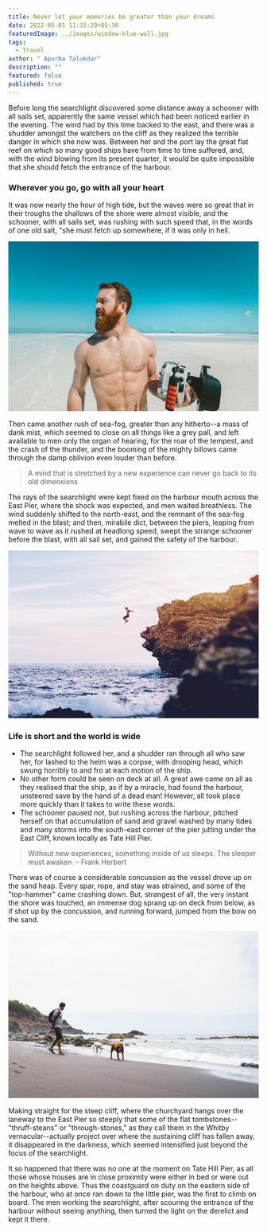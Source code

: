 ```yaml
---
title: Never let your memories be greater than your dreams
date: 2022-05-01 11:31:29+05:30
featuredImage: ../images/window-blue-wall.jpg
tags:
  - Travel
author: " Apurba Talukdar"
description: ""
featured: false
published: true
---
```


Before long the searchlight discovered some distance away a schooner with all sails set, apparently the same vessel which had been noticed earlier in the evening. The wind had by this time backed to the east, and there was a shudder amongst the watchers on the cliff as they realized the terrible danger in which she now was. Between her and the port lay the great flat reef on which so many good ships have from time to time suffered, and, with the wind blowing from its present quarter, it would be quite impossible that she should fetch the entrance of the harbour.

### Wherever you go, go with all your heart

It was now nearly the hour of high tide, but the waves were so great that in their troughs the shallows of the shore were almost visible, and the schooner, with all sails set, was rushing with such speed that, in the words of one old salt, "she must fetch up somewhere, if it was only in hell.

![Photo by Jakob Owens / Unsplash](../images/man-on-beach.jpg "Photo by Jakob Owens / Unsplash")

Then came another rush of sea-fog, greater than any hitherto--a mass of dank mist, which seemed to close on all things like a grey pall, and left available to men only the organ of hearing, for the roar of the tempest, and the crash of the thunder, and the booming of the mighty billows came through the damp oblivion even louder than before.

> A mind that is stretched by a new experience can never go back to its old dimensions

The rays of the searchlight were kept fixed on the harbour mouth across the East Pier, where the shock was expected, and men waited breathless. The wind suddenly shifted to the north-east, and the remnant of the sea-fog melted in the blast; and then, mirabile dict, between the piers, leaping from wave to wave as it rushed at headlong speed, swept the strange schooner before the blast, with all sail set, and gained the safety of the harbour.

![Photo by Austin Neill / Unsplash](../images/man-jumping.jpg "Photo by Austin Neill / Unsplash")

### Life is short and the world is wide

- The searchlight followed her, and a shudder ran through all who saw her, for lashed to the helm was a corpse, with drooping head, which swung horribly to and fro at each motion of the ship.
- No other form could be seen on deck at all. A great awe came on all as they realised that the ship, as if by a miracle, had found the harbour, unsteered save by the hand of a dead man! However, all took place more quickly than it takes to write these words.
- The schooner paused not, but rushing across the harbour, pitched herself on that accumulation of sand and gravel washed by many tides and many storms into the south-east corner of the pier jutting under the East Cliff, known locally as Tate Hill Pier.

> Without new experiences, something inside of us sleeps. The sleeper must awaken. – Frank Herbert

There was of course a considerable concussion as the vessel drove up on the sand heap. Every spar, rope, and stay was strained, and some of the "top-hammer" came crashing down. But, strangest of all, the very instant the shore was touched, an immense dog sprang up on deck from below, as if shot up by the concussion, and running forward, jumped from the bow on the sand.

![Photo by Jorge Fernández / Unsplash](../images/man-walking-with-dog.jpg "Photo by Jorge Fernández / Unsplash")

Making straight for the steep cliff, where the churchyard hangs over the laneway to the East Pier so steeply that some of the flat tombstones--"thruff-steans" or "through-stones," as they call them in the Whitby vernacular--actually project over where the sustaining cliff has fallen away, it disappeared in the darkness, which seemed intensified just beyond the focus of the searchlight.

It so happened that there was no one at the moment on Tate Hill Pier, as all those whose houses are in close proximity were either in bed or were out on the heights above. Thus the coastguard on duty on the eastern side of the harbour, who at once ran down to the little pier, was the first to climb on board. The men working the searchlight, after scouring the entrance of the harbour without seeing anything, then turned the light on the derelict and kept it there.
